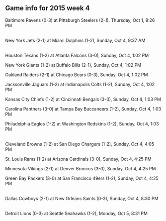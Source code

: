 ## Game info for 2015 week 4
Baltimore Ravens (0-3) at Pittsburgh Steelers (2-1), Thursday, Oct 1, 8:26 PM

<br/>New York Jets (2-1) at Miami Dolphins (1-2), Sunday, Oct 4, 9:37 AM

<br/>Houston Texans (1-2) at Atlanta Falcons (3-0), Sunday, Oct 4, 1:02 PM

New York Giants (1-2) at Buffalo Bills (2-1), Sunday, Oct 4, 1:02 PM

Oakland Raiders (2-1) at Chicago Bears (0-3), Sunday, Oct 4, 1:02 PM

Jacksonville Jaguars (1-2) at Indianapolis Colts (1-2), Sunday, Oct 4, 1:02 PM

Kansas City Chiefs (1-2) at Cincinnati Bengals (3-0), Sunday, Oct 4, 1:03 PM

Carolina Panthers (3-0) at Tampa Bay Buccaneers (1-2), Sunday, Oct 4, 1:03 PM

Philadelphia Eagles (1-2) at Washington Redskins (1-2), Sunday, Oct 4, 1:03 PM

<br/>Cleveland Browns (1-2) at San Diego Chargers (1-2), Sunday, Oct 4, 4:05 PM

St. Louis Rams (1-2) at Arizona Cardinals (3-0), Sunday, Oct 4, 4:25 PM

Minnesota Vikings (2-1) at Denver Broncos (3-0), Sunday, Oct 4, 4:25 PM

Green Bay Packers (3-0) at San Francisco 49ers (1-2), Sunday, Oct 4, 4:25 PM

<br/>Dallas Cowboys (2-1) at New Orleans Saints (0-3), Sunday, Oct 4, 8:30 PM

<br/>Detroit Lions (0-3) at Seattle Seahawks (1-2), Monday, Oct 5, 8:31 PM


